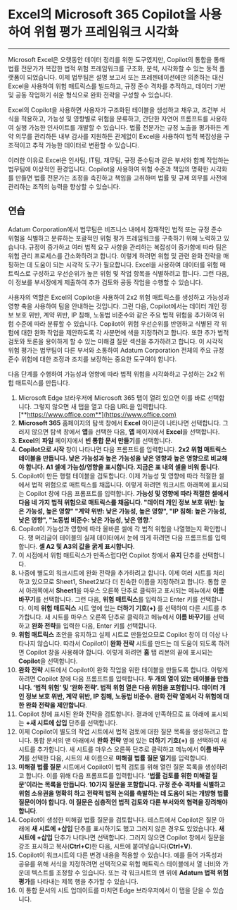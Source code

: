# Excel의 Microsoft 365 Copilot을 사용하여 위험 평가 프레임워크 시각화
---
Microsoft Excel은 오랫동안 데이터 정리를 위한 도구였지만, Copilot의 통합을 통해 법률 전문가가 복잡한 법적 위험 프레임워크를 구조화, 분석, 시각화할 수 있는 동적 플랫폼이 되었습니다. 이제 법무팀은 설명 보고서 또는 프레젠테이션에만 의존하는 대신 Excel을 사용하여 위험 매트릭스를 빌드하고, 규정 준수 격차를 추적하고, 데이터 기반 및 공동 작업하기 쉬운 형식으로 완화 전략을 구성할 수 있습니다.

Excel의 Copilot을 사용하면 사용자가 구조화된 테이블을 생성하고 채우고, 조건부 서식을 적용하고, 가능성 및 영향별로 위험을 분류하고, 간단한 자연어 프롬프트를 사용하여 실행 가능한 인사이트를 개발할 수 있습니다. 법률 전문가는 규정 노출을 평가하든 계약 의무를 관리하든 내부 감사를 지원하든 관계없이 Excel을 사용하여 법적 복잡성을 구조적이고 추적 가능한 데이터로 변환할 수 있습니다.

이러한 이유로 Excel은 인사팀, IT팀, 재무팀, 규정 준수팀과 같은 부서와 함께 작업하는 법무팀에 이상적인 환경입니다. Copilot을 사용하여 위험 수준과 책임의 명확한 시각화를 만들면 법률 전문가는 조정을 촉진하고 책임을 고취하며 법률 및 규제 의무를 사전에 관리하는 조직의 능력을 향상할 수 있습니다.

## 연습

Adatum Corporation에서 법무팀은 비즈니스 내에서 잠재적인 법적 또는 규정 준수 위험을 식별하고 분류하는 포괄적인 위험 평가 프레임워크를 구축하기 위해 노력하고 있습니다. 규정이 증가하고 여러 법적 요구 사항을 관리하는 복잡성이 증가함에 따라 팀은 위험 관리 프로세스를 간소화하려고 합니다. 이렇게 하려면 위험 및 관련 완화 전략을 매핑하는 데 도움이 되는 시각적 도구가 필요합니다. Excel을 사용하여 데이터를 위험 매트릭스로 구성하고 우선순위가 높은 위험 및 작업 항목을 식별하려고 합니다. 그런 다음, 이 정보를 부서장에게 제출하여 추가 검토와 공동 작업을 수행할 수 있습니다.

사용자의 역할은 Excel의 Copilot을 사용하여 2x2 위험 매트릭스를 생성하고 가능성과 영향 축을 사용하여 팀을 안내하는 것입니다. 그런 다음, Copilot에서는 데이터 개인 정보 보호 위반, 계약 위반, IP 침해, 노동법 비준수와 같은 주요 법적 위험을 추가하여 위험 수준에 따라 분류할 수 있습니다. Copilot이 위험 우선순위를 반영하고 식별된 각 위험에 대한 완화 작업을 제안하도록 각 사분면에 색을 지정하려고 합니다. 또한 추가 법적 검토와 토론을 용이하게 할 수 있는 미해결 질문 섹션을 추가하려고 합니다. 이 시각적 위험 평가는 법무팀이 다른 부서와 소통하여 Adatum Corporation 전체의 주요 규정 준수 위험에 대한 조정과 조치를 보장하는 중요한 도구여야 합니다.

다음 단계를 수행하여 가능성과 영향에 따라 법적 위험을 시각화하고 구성하는 2x2 위험 매트릭스를 만듭니다.

1. Microsoft Edge 브라우저에 Microsoft 365 탭이 열려 있으면 이를 바로 선택합니다. 그렇지 않으면 새 탭을 열고 다음 URL을 입력합니다. [**https://www.office.com**](https://www.office.com) 
1. **Microsoft 365** 홈페이지의 탐색 창에서 **Excel** 아이콘이 나타나면 선택합니다. 그러지 않으면 탐색 창에서 **앱**을 선택한 다음, **앱** 페이지에서 **Excel**을 선택합니다. 
1. **Excel**의 **파일** 페이지에서 **빈 통합 문서 만들기**를 선택합니다.
1. **Copilot으로 시작** 창이 나타나면 다음 프롬프트를 입력합니다. **2x2 위험 매트릭스 테이블을 만듭니다. 낮은 가능성과 높은 가능성을 낮은 영향과 높은 영향으로 비교해야 합니다. A1 셀에 가능성/영향을 표시합니다. 지금은 표 내의 셀을 비워 둡니다**.
1. Copilot이 만든 행렬 테이블을 검토합니다. 이제 가능성 및 영향에 따라 적절한 셀에서 법적 위험으로 매트릭스를 채웁니다. 이렇게 하려면 워크시트 아래쪽에 표시되는 Copilot 창에 다음 프롬프트를 입력합니다. **가능성 및 영향에 따라 적절한 셀에서 다음 네 가지 법적 위험으로 매트릭스를 채웁니다. "데이터 개인 정보 보호 위반: 높은 가능성, 높은 영향" "계약 위반: 낮은 가능성, 높은 영향", "IP 침해: 높은 가능성, 낮은 영향", "노동법 비준수: 낮은 가능성, 낮은 영향**."
1. Copilot이 가능성과 영향에 따라 올바른 셀에 각 법적 위험을 나열했는지 확인합니다. 행 머리글이 테이블의 실제 데이터에서 눈에 띄게 하려면 다음 프롬프트를 입력합니다. **셀 A2 및 A3의 값을 굵게 표시합니다**.
1. 이 시점에서 위험 매트릭스가 만족스럽다면 Copilot 창에서 **유지** 단추를 선택합니다. 
1. 나중에 별도의 워크시트에 완화 전략을 추가하려고 합니다. 이제 여러 시트를 처리하고 있으므로 Sheet1, Sheet2보다 더 친숙한 이름을 지정하려고 합니다. 통합 문서 아래쪽에서 **Sheet1**을 마우스 오른쪽 단추로 클릭하고 표시되는 메뉴에서 **이름 바꾸기**를 선택합니다. 그런 다음, **위험 매트릭스**를 입력하고 Enter 키를 선택합니다. 이제 **위험 매트릭스** 시트 옆에 있는 **더하기 기호(+)** 를 선택하여 다른 시트를 추가합니다. 새 시트를 마우스 오른쪽 단추로 클릭하고 메뉴에서 **이름 바꾸기**를 선택하고 **완화 전략**을 입력한 다음, Enter 키를 선택합니다. 
1. **위험 매트릭스** 초안을 유지하고 실제 시트로 만들었으므로 Copilot 창이 더 이상 나타나지 않습니다. 따라서 Copilot이 **완화 전략** 시트를 만드는 데 도움이 되도록 하려면 Copilot 창을 사용해야 합니다. 이렇게 하려면 **홈** 탭 리본의 끝에 표시되는 **Copilot**을 선택합니다. 
1. **완화 전략** 시트에서 Copilot이 완화 작업을 위한 테이블을 만들도록 합니다. 이렇게 하려면 Copilot 창에 다음 프롬프트를 입력합니다. **두 개의 열이 있는 테이블을 만듭니다. ‘법적 위험’ 및 ‘완화 전략’. 법적 위험 열은 다음 위험을 포함합니다. 데이터 개인 정보 보호 위반, 계약 위반, IP 침해, 노동법 비준수. 완화 전략 열에서 각 위험에 대한 완화 전략을 제안합니다**.
1. Copilot 창에 표시된 완화 전략을 검토합니다. 결과에 만족하므로 표 아래에 표시되는 **+새 시트에 삽입** 단추를 선택합니다.   
1. 이제 Copilot이 별도의 작업 시트에서 법적 검토에 대한 질문 목록을 생성하려고 합니다. 통합 문서의 맨 아래에서 **완화 전략** 옆에 있는 **더하기 기호(+)** 를 선택하여 새 시트를 추가합니다. 새 시트를 마우스 오른쪽 단추로 클릭하고 메뉴에서 **이름 바꾸기**를 선택한 다음, 시트의 새 이름으로 **미해결 법률 질문 열기**를 입력합니다. 
1. **미해결 법률 질문** 시트에서 Copilot이 법적 검토를 위해 열린 질문 목록을 생성하려고 합니다. 이를 위해 다음 프롬프트를 입력합니다. **‘법률 검토를 위한 미해결 질문’이라는 목록을 만듭니다. 10가지 질문을 포함합니다. 규정 준수 격차를 식별하고 위험 소유권을 명확히 하고 전략적 법적 논의를 촉발하는 데 도움이 되는 개방형 법률 질문이어야 합니다. 이 질문은 심층적인 법적 검토와 다른 부서와의 협력을 장려해야 합니다**.
1. Copilot이 생성한 미해결 법률 질문을 검토합니다. 테스트에서 Copilot은 질문 아래에 **새 시트에 +삽입** 단추를 표시하기도 했고 그러지 않은 경우도 있었습니다. **새 시트에 +삽입** 단추가 나타나면 선택합니다. 그러지 않으면 Copilot 창에서 질문을 강조 표시하고 복사(**Ctrl+C**)한 다음, 시트에 붙여넣습니다(**Ctrl+V**). 
1. Copilot이 워크시트의 다른 변경 내용을 적용할 수 있습니다. 예를 들어 가독성과 공유를 위해 서식을 지정하려면 선택적으로 위험 매트릭스 테이블에서 열 너비와 가운데 텍스트를 조정할 수 있습니다. 또는 각 워크시트의 맨 위에 **Adatum 법적 위험 평가**를 나타내는 제목 행을 추가할 수 있습니다.
1. 이 통합 문서의 시트 업데이트를 마치면 Edge 브라우저에서 이 탭을 닫을 수 있습니다. 
